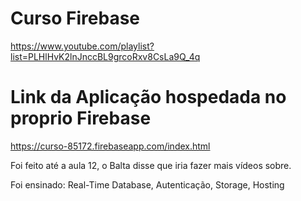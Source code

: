 # Curso Firebase

https://www.youtube.com/playlist?list=PLHlHvK2lnJnccBL9grcoRxv8CsLa9Q_4q

# Link da Aplicação hospedada no proprio Firebase
https://curso-85172.firebaseapp.com/index.html


Foi feito até a aula 12, o Balta disse que iria fazer mais vídeos sobre.


Foi ensinado: 
Real-Time Database,
Autenticação,
Storage,
Hosting
